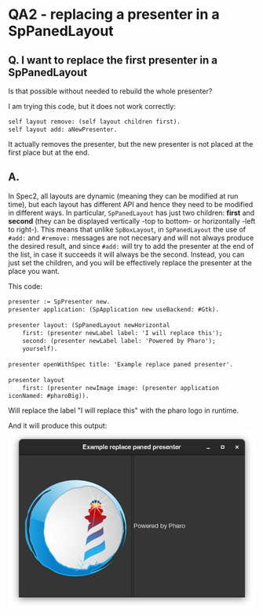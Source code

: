 # QA2 - replacing a presenter in a SpPanedLayout

## Q. I want to replace the first presenter in a SpPanedLayout
Is that possible without needed to rebuild the whole presenter? 

I am trying this code, but it does not work correctly: 
```Smalltalk
self layout remove: (self layout children first).
self layout add: aNewPresenter.
```
It actually removes the presenter, but the new presenter is not placed at the first place but at the end.


## A. 
In Spec2, all layouts are dynamic (meaning they can be modified at run time), but each layout has different API and hence they need to be modified in different ways. In particular, `SpPanedLayout` has just two children: **first** and **second** (they can be displayed vertically -top to bottom- or horizontally -left to right-).
This means that unlike `SpBoxLayout`, in `SpPanedLayout` the use of `#add:` and `#remove:` messages are not necesary and will not always produce the desired result, and since `#add:` will try to add the presenter at the end of the list, in case it succeeds it will always be the second. 
Instead, you can just set the children, and you will be effectively replace the presenter at the place you want.

This code: 

```Smalltalk
presenter := SpPresenter new.
presenter application: (SpApplication new useBackend: #Gtk).

presenter layout: (SpPanedLayout newHorizontal
	first: (presenter newLabel label: 'I will replace this');
	second: (presenter newLabel label: 'Powered by Pharo');
	yourself).
	
presenter openWithSpec title: 'Example replace paned presenter'.

presenter layout 
	first: (presenter newImage image: (presenter application iconNamed: #pharoBig)).
```

Will replace the label "I will replace this" with the pharo logo in runtime.


And it will produce this output:
![Example dynamic replace](figures/qa2.png)

